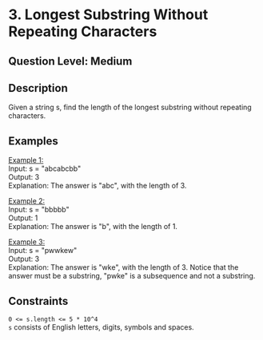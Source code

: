 # 3. Longest Substring Without Repeating Characters
## Question Level: Medium
## <b>Description</b>
Given a string s, find the length of the longest 
substring  without repeating characters.

## <b>Examples</b>
<u>Example 1:</u><br>
Input: s = "abcabcbb"<br>
Output: 3<br>
Explanation: The answer is "abc", with the length of 3.<br>

<u>Example 2:</u><br>
Input: s = "bbbbb"<br>
Output: 1<br>
Explanation: The answer is "b", with the length of 1.<br>

<u>Example 3:</u><br>
Input: s = "pwwkew"<br>
Output: 3<br>
Explanation: The answer is "wke", with the length of 3.
Notice that the answer must be a substring, "pwke" is a subsequence and not a substring.<br>

## <b>Constraints</b>
``0 <= s.length <= 5 * 10^4``<br>
``s`` consists of English letters, digits, symbols and spaces.